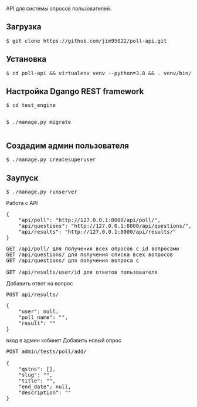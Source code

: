 API для системы опросов пользователей.

<h2>Загрузка</h2>
<pre>
$ git clone https://github.com/jim95022/poll-api.git
</pre>
<h2>Установка</h2>
<pre>
$ cd poll-api && virtualenv venv --python=3.8 && . venv/bin/activate && pip install -r requirements.txt
</pre>
<h2>Настройка Dgango REST framework</h2>
<pre>
$ cd test_engine

$ ./manage.py migrate
</pre>

<h2>Создадим админ пользователя</h2>
<pre>
$ ./manage.py createsuperuser
</pre>

<h2>Заупуск</h2>
<pre>
$ ./manage.py runserver
</pre>

Работа с API
<pre>
{
    "api/poll": "http://127.0.0.1:8000/api/poll/",
    "api/questions": "http://127.0.0.1:8000/api/questions/",
    "api/results": "http://127.0.0.1:8000/api/results/"
}
</pre>
<pre>
GET /api/poll/ для получения всех опросов с id вопросами 
GET /api/questions/ для получения списка всех вопросов 
GET /api/questions/<id> для получения вопроса с <id>

GET /api/results/user/id для ответов пользователя
</pre>
Добавить ответ на вопрос
<pre>
POST api/results/
</pre>
<pre>
{
    "user": null,
    "poll_name": "",
    "result": ""
}
</pre>
вход в админ кабинет
Добавить новый опрос 
<pre>
POST admin/tests/poll/add/

{
    "qstns": [],
    "slug": "",
    "title": "",
    "end_date": null,
    "description": ""
}
</pre>
